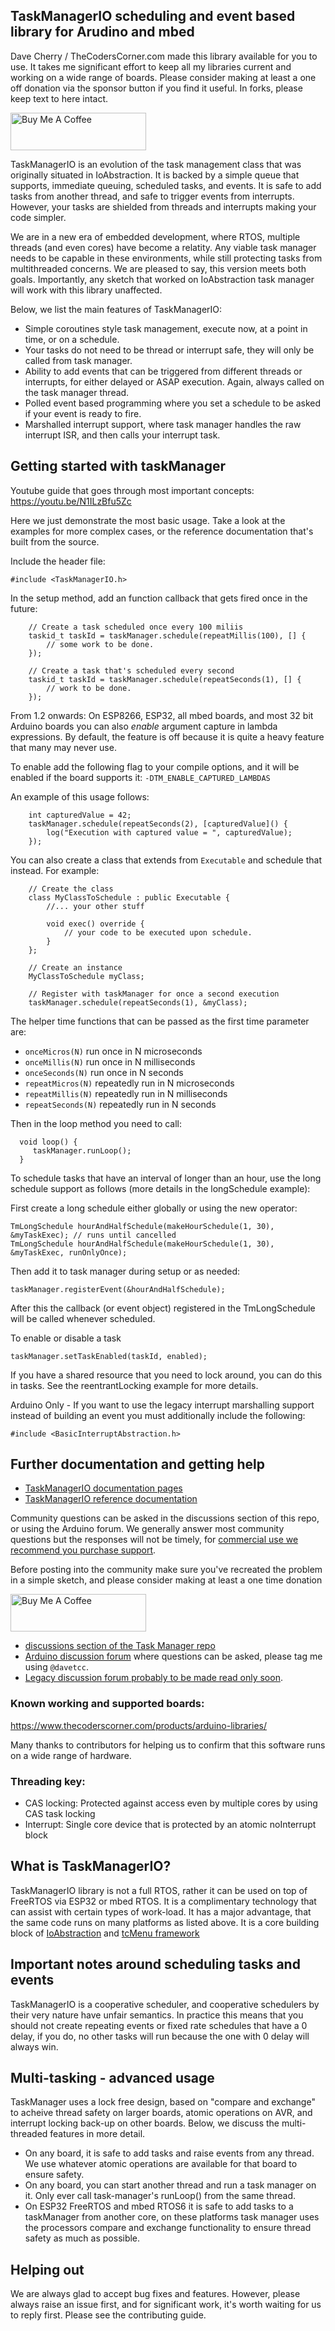 ## TaskManagerIO scheduling and event based library for Arudino and mbed

Dave Cherry / TheCodersCorner.com made this library available for you to use. It takes me significant effort to keep all my libraries current and working on a wide range of boards. Please consider making at least a one off donation via the sponsor button if you find it useful. In forks, please keep text to here intact.

<a href="https://www.buymeacoffee.com/davetcc" target="_blank"><img src="https://cdn.buymeacoffee.com/buttons/v2/default-blue.png" alt="Buy Me A Coffee" style="height: 60px !important;width: 217px !important;" ></a>

TaskManagerIO is an evolution of the task management class that was originally situated in IoAbstraction. It is backed by a simple queue that supports, immediate queuing, scheduled tasks, and events. It is safe to add tasks from another thread, and safe to trigger events from interrupts. However, your tasks are shielded from threads and interrupts making your code simpler.

We are in a new era of embedded development, where RTOS, multiple threads (and even cores) have become a relatity. Any viable task manager needs to be capable in these environments, while still protecting tasks from multithreaded concerns. We are pleased to say, this version meets both goals. Importantly, any sketch that worked on IoAbstraction task manager will work with this library unaffected. 

Below, we list the main features of TaskManagerIO:

* Simple coroutines style task management, execute now, at a point in time, or on a schedule.
* Your tasks do not need to be thread or interrupt safe, they will only be called from task manager.
* Ability to add events that can be triggered from different threads or interrupts, for either delayed or ASAP execution. Again, always called on the task manager thread.
* Polled event based programming where you set a schedule to be asked if your event is ready to fire.
* Marshalled interrupt support, where task manager handles the raw interrupt ISR, and then calls your interrupt task.

## Getting started with taskManager

Youtube guide that goes through most important concepts: https://youtu.be/N1ILzBfu5Zc

Here we just demonstrate the most basic usage. Take a look at the examples for more complex cases, or the reference documentation that's built from the source.

Include the header file:

```
#include <TaskManagerIO.h>
```

In the setup method, add an function callback that gets fired once in the future:

```
	// Create a task scheduled once every 100 miliis
	taskid_t taskId = taskManager.schedule(repeatMillis(100), [] {
		// some work to be done.
	});
	
	// Create a task that's scheduled every second
	taskid_t taskId = taskManager.schedule(repeatSeconds(1), [] {
		// work to be done.
	});
```

From 1.2 onwards: On ESP8266, ESP32, all mbed boards, and most 32 bit Arduino boards you can also *enable* argument capture in lambda expressions. By default, the feature is off because it is quite a heavy feature that many may never use.

To enable add the following flag to your compile options, and it will be enabled if the board supports it: `-DTM_ENABLE_CAPTURED_LAMBDAS`

An example of this usage follows:

```
    int capturedValue = 42;
    taskManager.schedule(repeatSeconds(2), [capturedValue]() {
        log("Execution with captured value = ", capturedValue);
    });

```

You can also create a class that extends from `Executable` and schedule that instead. For example:

```
    // Create the class
    class MyClassToSchedule : public Executable {
        //... your other stuff

        void exec() override {
            // your code to be executed upon schedule.
        }
    };
    
    // Create an instance
    MyClassToSchedule myClass;
    
    // Register with taskManager for once a second execution
    taskManager.schedule(repeatSeconds(1), &myClass);
```

The helper time functions that can be passed as the first time parameter are:

* `onceMicros(N)` run once in N microseconds
* `onceMillis(N)` run once in N milliseconds
* `onceSeconds(N)` run once in N seconds
* `repeatMicros(N)` repeatedly run in N microseconds
* `repeatMillis(N)` repeatedly run in N milliseconds
* `repeatSeconds(N)` repeatedly run in N seconds

Then in the loop method you need to call: 

```
  void loop() {
  	 taskManager.runLoop();
  }
```

To schedule tasks that have an interval of longer than an hour, use the long schedule support as follows (more details in the longSchedule example):

First create a long schedule either globally or using the new operator:

    TmLongSchedule hourAndHalfSchedule(makeHourSchedule(1, 30), &myTaskExec); // runs until cancelled
    TmLongSchedule hourAndHalfSchedule(makeHourSchedule(1, 30), &myTaskExec, runOnlyOnce);

Then add it to task manager during setup or as needed:

    taskManager.registerEvent(&hourAndHalfSchedule);
    
After this the callback (or event object) registered in the TmLongSchedule will be called whenever scheduled. 

To enable or disable a task

	taskManager.setTaskEnabled(taskId, enabled);

If you have a shared resource that you need to lock around, you can do this in tasks. See the reentrantLocking example for more details.

Arduino Only - If you want to use the legacy interrupt marshalling support instead of building an event you must additionally include the following:

	#include <BasicInterruptAbstraction.h>


## Further documentation and getting help

* [TaskManagerIO documentation pages](https://www.thecoderscorner.com/products/arduino-libraries/taskmanager-io/)
* [TaskManagerIO reference documentation](https://www.thecoderscorner.com/ref-docs/taskmanagerio/html)

Community questions can be asked in the discussions section of this repo, or using the Arduino forum. We generally answer most community questions but the responses will not be timely, for [commercial use we recommend you purchase support](https://www.thecoderscorner.com/support-services/training-support/).

Before posting into the community make sure you've recreated the problem in a simple sketch, and please consider making at least a one time donation

<a href="https://www.buymeacoffee.com/davetcc" target="_blank"><img src="https://cdn.buymeacoffee.com/buttons/v2/default-blue.png" alt="Buy Me A Coffee" style="height: 60px !important;width: 217px !important;" ></a>

* [discussions section of the Task Manager repo](https://github.com/davetcc/TaskManagerIO/discussions)
* [Arduino discussion forum](https://forum.arduino.cc/) where questions can be asked, please tag me using `@davetcc`.
* [Legacy discussion forum probably to be made read only soon](https://www.thecoderscorner.com/jforum/).


### Known working and supported boards:

https://www.thecoderscorner.com/products/arduino-libraries/

Many thanks to contributors for helping us to confirm that this software runs on a wide range of hardware.

### Threading key:

* CAS locking: Protected against access even by multiple cores by using CAS task locking
* Interrupt: Single core device that is protected by an atomic noInterrupt block

## What is TaskManagerIO?

TaskManagerIO library is not a full RTOS, rather it can be used on top of FreeRTOS via ESP32 or mbed RTOS. It is a complimentary technology that can assist with certain types of work-load. It has a major advantage, that the same code runs on many platforms as listed above. It is a core building block of [IoAbstraction](https://github.com/davetcc/IoAbstraction) and [tcMenu framework](https://github.com/davetcc/IoAbstraction)

## Important notes around scheduling tasks and events

TaskManagerIO is a cooperative scheduler, and cooperative schedulers by their very nature have unfair semantics. In practice this means that you should not create repeating events or fixed rate schedules that have a 0 delay, if you do, no other tasks will run because the one with 0 delay will always win.  

## Multi-tasking - advanced usage

TaskManager uses a lock free design, based on "compare and exchange" to acheive thread safety on larger boards, atomic operations on AVR, and interrupt locking back-up on other boards. Below, we discuss the multi-threaded features in more detail.

* On any board, it is safe to add tasks and raise events from any thread. We use whatever atomic operations are available for that board to ensure safety.
* On any board, you can start another thread and run a task manager on it. Only ever call task-manager's runLoop() from the same thread.
* On ESP32 FreeRTOS and mbed RTOS6 it is safe to add tasks to a taskManager from another core, on these platforms task manager uses the processors compare and exchange functionality to ensure thread safety as much as possible.

## Helping out

We are always glad to accept bug fixes and features. However, please always raise an issue first, and for significant work, it's worth waiting for us to reply first. Please see the contributing guide.
